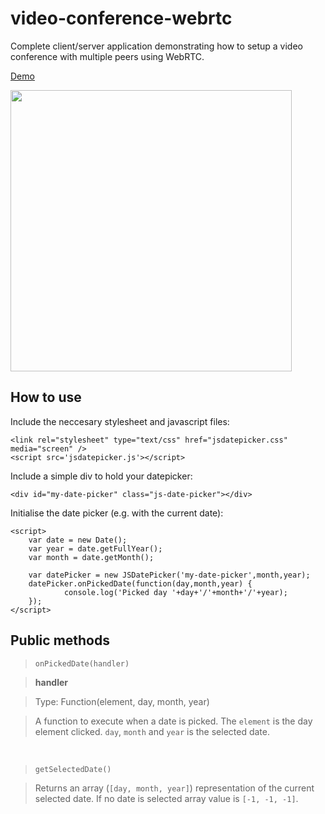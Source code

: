 # video-conference-webrtc
Complete client/server application demonstrating how to setup a video conference with multiple peers using WebRTC.

<a href="http://www.foobubble.com" target="_blank">Demo</a>

<img src="https://cloud.githubusercontent.com/assets/10542894/7550897/538ec66a-f674-11e4-9f52-b0f5a5b9911d.png" width="450"/>

## How to use

Include the neccesary stylesheet and javascript files:
```
<link rel="stylesheet" type="text/css" href="jsdatepicker.css" media="screen" />
<script src='jsdatepicker.js'></script>
```

Include a simple div to hold your datepicker:
```
<div id="my-date-picker" class="js-date-picker"></div>
```

Initialise the date picker (e.g. with the current date):
```
<script>
	var date = new Date();
	var year = date.getFullYear();
	var month = date.getMonth();
	
    var datePicker = new JSDatePicker('my-date-picker',month,year);
    datePicker.onPickedDate(function(day,month,year) {
			console.log('Picked day '+day+'/'+month+'/'+year);
    });	
</script>
```

## Public methods

> `onPickedDate(handler)`

>**handler**

>Type: Function(element, day, month, year)

>A function to execute when a date is picked. The `element` is the day element clicked. `day`, `month` and `year` is the selected date. 

<br>

> `getSelectedDate()`

>Returns an array (`[day, month, year]`) representation of the current selected date. If no date is selected array value is `[-1, -1, -1]`.
